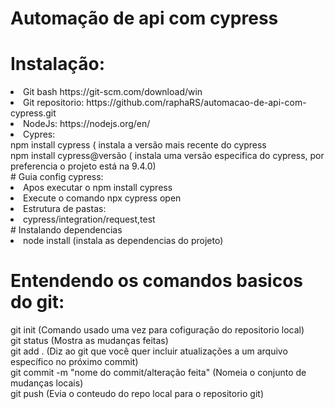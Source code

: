 # Automação de api com cypress

# Instalação:
<li>Git bash https://git-scm.com/download/win</li> 
<li>Git repositorio: https://github.com/raphaRS/automacao-de-api-com-cypress.git</li>
<li>NodeJs: https://nodejs.org/en/</li>
<li>Cypres:
<br>npm install cypress ( instala a versão mais recente do cypress<br>
    npm install cypress@versão ( instala uma versão especifica do cypress, por preferencia o projeto está na 9.4.0)
<br>
# Guia config cypress:
 <li>Apos executar o npm install cypress
 <li>Execute o comando npx cypress open
     <br>
 <li> Estrutura de pastas:
     <br>
 <li> cypress/integration/request,test
     <br>
# Instalando dependencias
<li> node install (instala as dependencias do projeto)

# Entendendo os comandos basicos do git:
git init (Comando usado uma vez para cofiguração do repositorio local)
<br>git status (Mostra as mudanças feitas)
<br>git add . (Diz ao git que você quer incluir atualizações a um arquivo específico no próximo commit)
<br>git commit -m "nome do commit/alteração feita" (Nomeia o conjunto de mudanças locais)
<br>git push (Evia o conteudo do repo local para o repositorio git)
